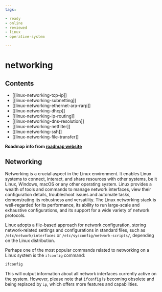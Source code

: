 ```yaml
---
tags:

- ready
- online
- reviewed
- linux
- operative-system

---
```


# networking

## Contents

- [[linux-networking-tcp-ip]]
- [[linux-networking-subnetting]]
- [[linux-networking-ethernet-arp-rarp]]
- [[linux-networking-dhcp]]
- [[linux-networking-ip-routing]]
- [[linux-networking-dns-resolution]]
- [[linux-networking-netfilter]]
- [[linux-networking-ssh]]
- [[linux-networking-file-transfer]]

__Roadmap info from [roadmap website](https://roadmap.sh/linux/networking)__

## Networking

Networking is a crucial aspect in the Linux environment. It enables Linux systems to connect, interact, and share resources with other systems, be it Linux, Windows, macOS or any other operating system. Linux provides a wealth of tools and commands to manage network interfaces, view their configuration details, troubleshoot issues and automate tasks, demonstrating its robustness and versatility. The Linux networking stack is well-regarded for its performance, its ability to run large-scale and exhaustive configurations, and its support for a wide variety of network protocols.

Linux adopts a file-based approach for network configuration, storing network-related settings and configurations in standard files, such as `/etc/network/interfaces` or `/etc/sysconfig/network-scripts/`, depending on the Linux distribution.

Perhaps one of the most popular commands related to networking on a Linux system is the `ifconfig` command:

```bash
ifconfig
```

This will output information about all network interfaces currently active on the system. However, please note that `ifconfig` is becoming obsolete and being replaced by `ip`, which offers more features and capabilities.
